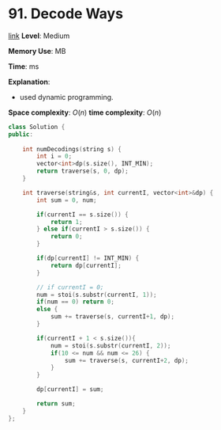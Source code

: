 # 91. Decode Ways

[link](https://leetcode.com/problems/decode-ways/)
**Level**: Medium 

**Memory Use**:   MB

**Time**:  ms

**Explanation**:
- used dynamic programming. 

**Space complexity**: $O(n)$
**time complexity**: $O(n)$

```cpp
class Solution {
public:
    
    int numDecodings(string s) {
        int i = 0;  
        vector<int>dp(s.size(), INT_MIN);
        return traverse(s, 0, dp);
    }

    int traverse(string&s, int currentI, vector<int>&dp) {
        int sum = 0, num;

        if(currentI == s.size()) {
            return 1;
        } else if(currentI > s.size()) {
            return 0;
        }

        if(dp[currentI] != INT_MIN) {
            return dp[currentI];
        }

        // if currentI = 0;
        num = stoi(s.substr(currentI, 1));
        if(num == 0) return 0; 
        else {
            sum += traverse(s, currentI+1, dp);
        }

        if(currentI + 1 < s.size()){
            num = stoi(s.substr(currentI, 2));
            if(10 <= num && num <= 26) {
                sum += traverse(s, currentI+2, dp);
            }
        }

        dp[currentI] = sum;

        return sum;
    }
};



```

